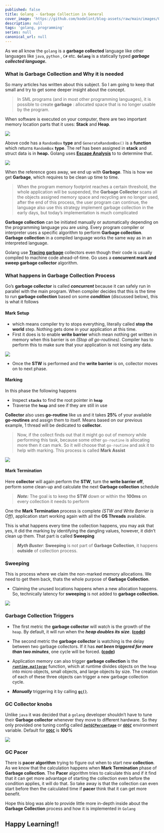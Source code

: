 ```yaml
---
published: false
title: Golang - Garbage Collection in General
cover_image: 'https://github.com/kodelint/blog-assets/raw/main/images/01-golang-garbage-collection-header.png'
description: null
tags: 'golang, programming'
series: null
canonical_url: null
---
```

As we all know the `golang` is a **garbage collected** language like other languages like `java`, `python` , `C#` etc. **`Golang`** is a statically typed ***garbage collected language.***

### What is Garbage Collection and Why it is needed

So many articles has written about this subject. So I am going to keep that small and try to get some deeper insight about the concept.
>  In SML programs (and in most other programming languages), it is possible to create **garbage** : allocated space that is no longer usable by the program.

When software is executed on your computer, there are two important memory location parts that it uses: **Stack** and **Heap**.

![](https://github.com/kodelint/blog-assets/raw/main/images/01-garbage-collection.jpg)

Above code has a `RandomBox` **type** and `GenerateRandomBox()` is a **function** which returns `RandomBox` **type**. The ref has been assigned in **stack** and struct data is in **heap.** Golang uses **[Escape Analysis](https://en.wikipedia.org/wiki/Escape_analysis)** to to determine that.

![](https://github.com/kodelint/blog-assets/raw/main/images/02-garbage-collection.jpg)

When the reference goes away, we end up with **Garbage**. This is how we get **Garbage**, which requires to be clean up time to time.
>  When the program memory footprint reaches a certain threshold, the whole application will be suspended, the **Garbage Collector** scans all the objects assigned memory space and recycling are no longer used, after the end of this process, the user program can continue, the language also use this strategy implement garbage collection in the early days, but today’s implementation is much complicated

**Garbage collection** can be initiated manually or automatically depending on the programming language you are using. Every program compiler or interpreter uses a specific algorithm to perform **Garbage collection**. **Garbage collection** in a compiled language works the same way as in an interpreted language.

Golang use **[Tracing garbage](https://en.wikipedia.org/wiki/Tracing_garbage_collection)** collectors even though their code is usually compiled to machine code ahead-of-time. Go uses a **concurrent mark and sweep garbage collector** algorithm.

### What happens in Garbage Collection Process

Go’s **garbage collector** is called ***concurrent*** because it can safely run in parallel with the main program. When compiler decides that this is the time to run **garbage collection** based on some _**condition**_ (discussed below), this is what it follows

#### Mark Setup

* which means compiler try to stops everything, literally called **stop the world** step. Nothing gets done in your application at this time.
* First it does is to enable **write barrier** which mean nothing get written in memory when this barrier is on *(Stop all go-routines)*. Compiler has to perform this to make sure that your application is not losing any data.

![](https://github.com/kodelint/blog-assets/raw/main/images/01-golang-gc-mark-setup.png)

* Once the **STW** is performed and the **write barrier** is on, collector moves on to next phase.

#### Marking

In this phase the following happens

* Inspect **`stacks`** to find the root pointer in **`heap`**
* Traverse the **`heap`** and see if they are still in use

**Collector** also uses **go-routine** like us and it takes **25%** of your available **go-routines** and assign them to itself. Means based on our previous example, 1 thread will be dedicated to **collector.**
>  Now, if the collect finds out that it might go out of memory while performing this task, because some other `go-routine` is allocating more then it can mark. So it will choose that `go-routine` and ask it to help with marking. This process is called **Mark Assist**

![](https://github.com/kodelint/blog-assets/raw/main/images/01-golang-gc-marking.png)

#### Mark Termination

Here **collector** will again perform the **STW**, turn the **write barrier off**, perform some clean-up and calculate the next **Garbage collection** schedule
>  _**Note:**_ The goal is to keep the **STW** down or within the **100ms** on every collection it needs to perform

One the **Mark Termination** process is complete _(STW and Write Barrier is Off)_, application start working again with all the **OS Threads** available.

This is what happens every time the collection happens, you may ask that yes, it did the marking by identifying the dangling values, however, it didn’t clean up them. That part is called **Sweeping**
>  _**Myth Buster**_: **Sweeping** is not part of **Garbage Collection**, it happens **outside** of collection process.

### Sweeping
This is process where we claim the non-marked memory allocations. We need to get them back, thats the whole purpose of **Garbage Collection**.
* Claiming the unused locations happens when a new allocation happens. So, technically latency for **sweeping** is not added to **garbage collection.**

![](https://github.com/kodelint/blog-assets/raw/main/images/01-golang-gc-sweeping.gif)

### Garbage Collection Triggers

* The first metric the **garbage collector** will watch is the growth of the `heap`. By default, it will run when the _**heap doubles its size**_. **([code](https://github.com/golang/go/blob/master/src/runtime/mgc.go#L529))**
* The second metric the **garbage collector** is watching is the delay between two garbage collectors. If it has _**not been triggered for more than two minutes**_, one cycle will be forced. **([code](https://github.com/golang/go/blob/master/src/runtime/mgc.go#L560))**
* Application memory can also trigger **garbage collection** is the _**[`runtime.mallocgc`](https://github.com/golang/go/blob/master/src/runtime/malloc.go#L842)**_ function, which at runtime divides objects on the `heap` into micro objects, small objects, and large objects by size. The creation of each of these three objects can trigger a new garbage collection cycle.

* _**Manually**_ triggering it by calling **[`gc()`](https://github.com/golang/go/blob/master/src/runtime/mgc.go#L412)**.

### GC Collector knobs

Unlike `java` it was decided that a `golang` developer shouldn’t have to tune their **Garbage collector** whenever they move to different hardware. So they only provided one tuning config called _**[`SetGCPercentage`](https://pkg.go.dev/runtime/debug#SetGCPercent)**_ or _**[`GOGC`](https://pkg.go.dev/runtime#hdr-Environment_Variables)**_ environment variable. Default for **[`GOGC`](https://pkg.go.dev/runtime#hdr-Environment_Variables)** is _**100%**_

![](https://github.com/kodelint/blog-assets/raw/main/images/01-golang-gc-next-run-calculate.png)

### GC Pacer

There is **pacer algorithm** trying to figure out when to start new **collection**. As we know that the calculation happens when **Mark Termination** phase of **Garbage collection**. The **Pacer** algorithm tries to calculate this and if it find that it can get more advantage of starting the collection even before the condition applies, it will do that. So take away is that the collection can even start before then the calculated time if **pacer** think that it can get more benefit.

Hope this blog was able to provide little more in-depth inside about the **Garbage Collection** process and how it is implemented in `Golang`

## Happy Learning!!

